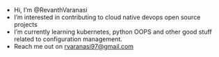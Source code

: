 - Hi, I’m @RevanthVaranasi
- I’m interested in contributing to cloud native devops open source projects
- I’m currently learning kubernetes, python OOPS and other good stuff related to configuration management.
- Reach me out on rvaranasi97@gmail.com

<!---
RevanthVaranasi/RevanthVaranasi is a ✨ special ✨ repository because its `README.md` (this file) appears on your GitHub profile.
You can click the Preview link to take a look at your changes.
--->

